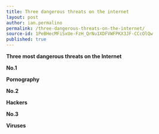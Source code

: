 ```yaml
---
title: Three dangerous threats on the internet
layout: post
author: ian.permalino
permalink: /three-dangerous-threats-on-the-internet/
source-id: 1PeBHecMFiSxUe-FzH_QrNu1XDFVWFPKX3JF-CCcOlQw
published: true
---
```

**Three most dangerous threats        on the Internet**

**No.1**

**Pornography**

**No.2**

**Hackers**

**No.3**

**Viruses**

